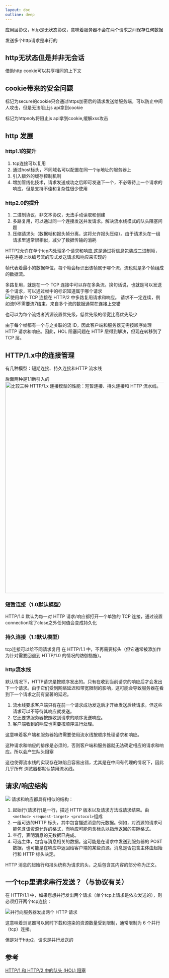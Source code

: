 ```yaml
---
layout: doc
outline: deep
---
```

应用层协议，http是无状态协议，意味着服务器不会在两个请求之间保存任何数据

发送多个http请求是串行的

## http无状态但是并非无会话
借助http cookie可以共享相同的上下文

## cookie带来的安全问题
标记为secure的cookie只会通过https加密后的请求发送给服务端，可以防止中间人攻击，但是无法阻止js api拿到cookie

标记为httpnoly将阻止js api拿到cookie,缓解xss攻击
## http 发展

### http1.1的提升
1. tcp连接可以复用
2. 通过host标头，不同域名可以配置在同一个ip地址的服务器上
3. 引入额外的缓存控制机制
4. 增加管线化技术，请求发送成功之后即可发送下一个，不必等待上一个请求的响应，但是支持不佳和复杂性很少使用
### http2.0的提升
1. 二进制协议，非文本协议，无法手动读取和创建
2. 多路复用，可以通过同一个连接发送并发请求。解决流水线模式的队头阻塞问题
3. 压缩请求头（数据帧和报头帧分离，这将允许报头压缩）。由于请求头在一组请求里通常很相似，减少了数据传输的消耗

HTTP2允许在单个tcp内处理多个请求和响应,这是通过将信息包装成二进制帧，并在连接上以编号流的形式发送请求和响应来实现的

帧代表着最小的数据单位，每个帧会标识出该帧属于哪个流，流也就是多个帧组成的数据流。

多路复用，就是在一个 TCP 连接中可以存在多条流。换句话说，也就是可以发送多个请求，可以通过帧中的标识知道属于哪个请求
<img src="https://mdn.github.io/shared-assets/images/diagrams/http/messages/http-2-connection.png" alt="使用单个 TCP 连接在 HTTP/2 中多路复用请求和响应。" loading="lazy">
请求不一定连续，例如流9不需要流7结束，来自多个流的数据通常在连接上交错

也可以为每个流或者资源设置优先级，低优先级的带宽比高优先级少

由于每个帧都有一个与之关联的流 ID，因此客户端和服务器无需按顺序处理 HTTP 请求和响应。因此，HOL 阻塞问题在 HTTP 层得到解决，但现在转移到了 TCP 层。
## HTTP/1.x中的连接管理
有几种模型：短期连接、持久连接和HTTP 流水线

后面两种是1.1新引入的
<img src="https://developer.mozilla.org/en-US/docs/Web/HTTP/Connection_management_in_HTTP_1.x/http1_x_connections.png" alt="比较三种 HTTP/1.x 连接模型的性能：短暂连接、持久连接和 HTTP 流水线。" width="1012" height="670" loading="lazy">

### 短暂连接（1.0默认模型）
HTTP/1.0 默认为每一对 HTTP 请求/响应都打开一个单独的 TCP 连接，通过设置connection除了close之外任何值会变成持久化
### 持久连接（1.1默认模型）
tcp连接可以给不同请求复用
在 HTTP/1.1 中，不再需要标头（但它通常被添加作为针对需要回退到 HTTP/1.0 的情况的防御措施）。
### http流水线
默认情况下，HTTP请求是按顺序发出的。只有在收到当前请求的响应后才会发出下一个请求。由于它们受到网络延迟和带宽限制的影响，这可能会导致服务器在看到下一个请求之前有显著的延迟。

1. 流水线要求客户端只有在前一个请求成功发送后才开始发送后续请求。但这些请求可以不等待其响应就发送。
2. 它还要求服务器按照收到请求的顺序发送响应。
3. 客户端收到的响应也需要按顺序进行处理。

这意味着客户端和服务器始终需要使用流水线按顺序处理请求和响应。

这种请求和响应的排序是必须的，否则客户端和服务器就无法确定相应的请求和响应。所以会产生队头阻塞

这也使得流水线的实现存在缺陷且容易出错，尤其是在中间有代理的情况下，因此几乎所有 浏览器都默认禁用流水线。
## 请求/响应结构
<img src="https://mdn.github.io/shared-assets/images/diagrams/http/messages/http-message-anatomy.svg"/>
请求和响应都具有相似的结构：

1. 起始行(请求行)是一行，描述 HTTP 版本以及请求方法或请求结果。由`<method> <request-target> <protocol>`组成
2. 一组可选的HTTP 标头，其中包含描述消息的元数据。例如，对资源的请求可能包含该资源允许的格式，而响应可能包含标头以指示返回的实际格式。
3. 空行，表明消息的​​元数据已完成。
4. 可选主体，包含与消息相关的数据。这可能是在请求中发送到服务器的 POST 数据，也可能是在响应中返回给客户端的某些资源。消息是否包含主体由起始行和 HTTP 标头决定。

HTTP 消息的起始行和报头统称为请求的头，之后包含其内容的部分称为正文。

## 一个tcp里请求串行发送？（与协议有关）
在 HTTP/1.1 中，如果您想并行发出两个请求（单个tcp上请求是依次发送的），则必须打开两个tcp连接：

<img src="https://mdn.github.io/shared-assets/images/diagrams/http/messages/http-1-connection.png" alt="并行向服务器发出两个 HTTP 请求" loading="lazy">

这意味着浏览器可以同时下载和渲染的资源数量受到限制，通常限制为 6 个并行（tcp）连接。

但是对于http2，请求是并行发送的
## 参考
[HTTP/1 和 HTTP/2 中的队头 (HOL) 阻塞](https://engineering.cred.club/head-of-line-hol-blocking-in-http-1-and-http-2-50b24e9e3372)